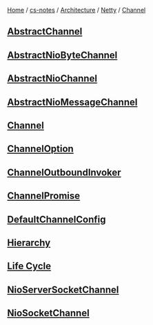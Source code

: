 [Home](https://mengxianbin.github.io) /
[cs-notes](https://mengxianbin.github.io/cs-notes/site) /
[Architecture](https://mengxianbin.github.io/cs-notes/site/Architecture) /
[Netty](https://mengxianbin.github.io/cs-notes/site/Architecture/Netty) /
[Channel](https://mengxianbin.github.io/cs-notes/site/Architecture/Netty/Channel)

## [AbstractChannel](https://mengxianbin.github.io/cs-notes/site/Architecture/Netty/Channel/AbstractChannel/)

## [AbstractNioByteChannel](https://mengxianbin.github.io/cs-notes/site/Architecture/Netty/Channel/AbstractNioByteChannel/)

## [AbstractNioChannel](https://mengxianbin.github.io/cs-notes/site/Architecture/Netty/Channel/AbstractNioChannel/)

## [AbstractNioMessageChannel](https://mengxianbin.github.io/cs-notes/site/Architecture/Netty/Channel/AbstractNioMessageChannel/)

## [Channel](https://mengxianbin.github.io/cs-notes/site/Architecture/Netty/Channel/Channel)

## [ChannelOption](https://mengxianbin.github.io/cs-notes/site/Architecture/Netty/Channel/ChannelOption)

## [ChannelOutboundInvoker](https://mengxianbin.github.io/cs-notes/site/Architecture/Netty/Channel/ChannelOutboundInvoker)

## [ChannelPromise](https://mengxianbin.github.io/cs-notes/site/Architecture/Netty/Channel/ChannelPromise/)

## [DefaultChannelConfig](https://mengxianbin.github.io/cs-notes/site/Architecture/Netty/Channel/DefaultChannelConfig/)

## [Hierarchy](https://mengxianbin.github.io/cs-notes/site/Architecture/Netty/Channel/Hierarchy)

## [Life Cycle](https://mengxianbin.github.io/cs-notes/site/Architecture/Netty/Channel/Life%20Cycle)

## [NioServerSocketChannel](https://mengxianbin.github.io/cs-notes/site/Architecture/Netty/Channel/NioServerSocketChannel/)

## [NioSocketChannel](https://mengxianbin.github.io/cs-notes/site/Architecture/Netty/Channel/NioSocketChannel/)
